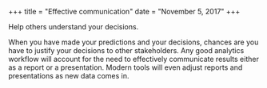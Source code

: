 +++
title = "Effective communication"
date = "November 5, 2017"
+++

Help others understand your decisions.

<!--more-->

When you have made your predictions and your decisions, chances are you have to justify your decisions to other stakeholders. Any good analytics workflow will account for the need to effectively communicate results either as a report or a presentation. Modern tools will even adjust reports and presentations as new data comes in.